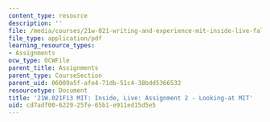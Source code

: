 ```yaml
---
content_type: resource
description: ''
file: /media/courses/21w-021-writing-and-experience-mit-inside-live-fall-2013/cd7adf00622925fe65b1e911ed15d5e5_MIT21W_021F13_Looking.pdf
file_type: application/pdf
learning_resource_types:
- Assignments
ocw_type: OCWFile
parent_title: Assignments
parent_type: CourseSection
parent_uid: 06009a5f-afe4-71db-51c4-38bdd5366532
resourcetype: Document
title: '21W.021F13 MIT: Inside, Live: Assignment 2 - Looking-at MIT'
uid: cd7adf00-6229-25fe-65b1-e911ed15d5e5
---
```


